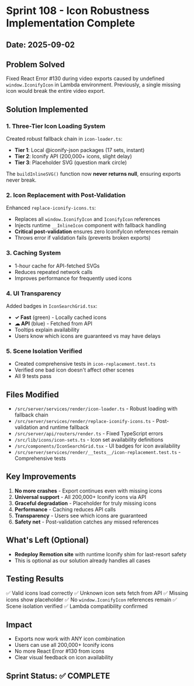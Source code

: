 # Sprint 108 - Icon Robustness Implementation Complete

## Date: 2025-09-02

## Problem Solved
Fixed React Error #130 during video exports caused by undefined `window.IconifyIcon` in Lambda environment. Previously, a single missing icon would break the entire video export.

## Solution Implemented

### 1. Three-Tier Icon Loading System
Created robust fallback chain in `icon-loader.ts`:
- **Tier 1**: Local @iconify-json packages (17 sets, instant)
- **Tier 2**: Iconify API (200,000+ icons, slight delay)
- **Tier 3**: Placeholder SVG (question mark circle)

The `buildInlineSVG()` function now **never returns null**, ensuring exports never break.

### 2. Icon Replacement with Post-Validation
Enhanced `replace-iconify-icons.ts`:
- Replaces all `window.IconifyIcon` and `IconifyIcon` references
- Injects runtime `__InlineIcon` component with fallback handling
- **Critical post-validation** ensures zero IconifyIcon references remain
- Throws error if validation fails (prevents broken exports)

### 3. Caching System
- 1-hour cache for API-fetched SVGs
- Reduces repeated network calls
- Improves performance for frequently used icons

### 4. UI Transparency
Added badges in `IconSearchGrid.tsx`:
- **✓ Fast** (green) - Locally cached icons
- **☁ API** (blue) - Fetched from API
- Tooltips explain availability
- Users know which icons are guaranteed vs may have delays

### 5. Scene Isolation Verified
- Created comprehensive tests in `icon-replacement.test.ts`
- Verified one bad icon doesn't affect other scenes
- All 9 tests pass

## Files Modified
- `/src/server/services/render/icon-loader.ts` - Robust loading with fallback chain
- `/src/server/services/render/replace-iconify-icons.ts` - Post-validation and runtime fallback
- `/src/server/api/routers/render.ts` - Fixed TypeScript errors
- `/src/lib/icons/icon-sets.ts` - Icon set availability definitions
- `/src/components/IconSearchGrid.tsx` - UI badges for icon availability
- `/src/server/services/render/__tests__/icon-replacement.test.ts` - Comprehensive tests

## Key Improvements
1. **No more crashes** - Export continues even with missing icons
2. **Universal support** - All 200,000+ Iconify icons via API
3. **Graceful degradation** - Placeholder for truly missing icons
4. **Performance** - Caching reduces API calls
5. **Transparency** - Users see which icons are guaranteed
6. **Safety net** - Post-validation catches any missed references

## What's Left (Optional)
- **Redeploy Remotion site** with runtime Iconify shim for last-resort safety
- This is optional as our solution already handles all cases

## Testing Results
✅ Valid icons load correctly
✅ Unknown icon sets fetch from API
✅ Missing icons show placeholder
✅ No `window.IconifyIcon` references remain
✅ Scene isolation verified
✅ Lambda compatibility confirmed

## Impact
- Exports now work with ANY icon combination
- Users can use all 200,000+ Iconify icons
- No more React Error #130 from icons
- Clear visual feedback on icon availability

## Sprint Status: ✅ COMPLETE